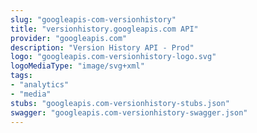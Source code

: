 ```yaml
---
slug: "googleapis-com-versionhistory"
title: "versionhistory.googleapis.com API"
provider: "googleapis.com"
description: "Version History API - Prod"
logo: "googleapis.com-versionhistory-logo.svg"
logoMediaType: "image/svg+xml"
tags:
- "analytics"
- "media"
stubs: "googleapis.com-versionhistory-stubs.json"
swagger: "googleapis.com-versionhistory-swagger.json"
---
```

